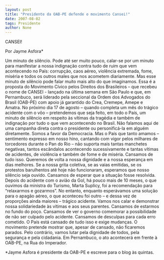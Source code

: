 ```yaml
---
layout: post
title: "Presidente da OAB-PE defende o movimento Cansei!"
date: 2007-08-02
tags: Presidente
author: None
---
```

CANSEI! 

Por Jayme Asfora* 

Um minuto de sil&ecirc;ncio. Pode at&eacute; ser muito pouco, calar-se por um minuto para manifestar a nossa indigna&ccedil;&atilde;o contra tudo de ruim que vem acontecendo no Pa&iacute;s: corrup&ccedil;&atilde;o, caos a&eacute;reo, viol&ecirc;ncia extremada, fome, mis&eacute;ria e todos os outros males que nos acometem diariamente. Mas esse minuto de sil&ecirc;ncio pode falar muito mais alto do que imaginamos. 
Essa &eacute; a proposta do Movimento C&iacute;vico pelos Direitos dos Brasileiros &ndash; que recebeu o nome de CANSEI - lan&ccedil;ado na &uacute;ltima semana em S&atilde;o Paulo e que, em Pernambuco, ser&aacute; liderado pela seccional da Ordem dos Advogados do Brasil (OAB-PE) com apoio j&aacute; garantido do Crea, Cremepe, Amepe e Amatra. 
No pr&oacute;ximo dia 17 de agosto &ndash; quando completa um m&ecirc;s do tr&aacute;gico acidente com o v&ocirc;o &ndash; pretendemos que seja feito, em todo o Pa&iacute;s, um minuto de sil&ecirc;ncio em respeito &agrave;s v&iacute;timas da trag&eacute;dia e tamb&eacute;m de indigna&ccedil;&atilde;o por tudo o que vem acontecendo no Brasil. 
N&atilde;o falamos aqui de uma campanha direta contra o presidente ou personific&aacute;-la em algu&eacute;m diretamente. Somos a favor da Democracia. 
Mas o Pa&iacute;s que tanto amamos &ndash; sentimento expresso em nosso hino, cantando com vigor pelos milhares de torcedores durante o Pan do Rio &ndash; n&atilde;o suporta mais tantas manchetes negativas, tantos esc&acirc;ndalos acontecendo sucessivamente e tantas v&iacute;timas de acidentes, de viol&ecirc;ncia e tamb&eacute;m de fome e de mis&eacute;ria. 
Cansamos de tudo isso. Queremos de volta a nossa dignidade e a nossa esperan&ccedil;a em dias melhores. 
Se a nossa grita coletiva, se as vaias emitidas, se os protestos barulhentos at&eacute; hoje n&atilde;o funcionaram, esperamos que nosso sil&ecirc;ncio seja ouvido. Cansamos de esperar que a situa&ccedil;&atilde;o fosse resolvida. 
Depois do acidente com o avi&atilde;o da Gol, h&aacute; pouco mais de 10 meses, o que ouvimos da ministra do Turismo, Marta Suplicy, foi a recomenda&ccedil;&atilde;o para &ldquo;relaxarmos e gozarmos&rdquo;. 
No entanto, enquanto esper&aacute;vamos uma solu&ccedil;&atilde;o para o apag&atilde;o a&eacute;reo, o que aconteceu foi outro &ndash; e dessa vez de propor&ccedil;&otilde;es ainda maiores &ndash; tr&aacute;gico acidente. Vamos nos calar e demonstrar nossa solidariedade &agrave;s v&iacute;timas e aos seus parentes. 
Cansamos de estarmos no fundo do po&ccedil;o. Cansamos de ver o governo comemorar a possibilidade de n&atilde;o ser culpado pelo acidente. Cansamos de desculpas para cada erro cometido. 
O Pa&iacute;s est&aacute; cansado de tudo isso e exige mudan&ccedil;as. O movimento pretende mostrar que, apesar de cansado, n&atilde;o ficaremos parados. Pelo contr&aacute;rio, vamos lutar pela dignidade de todos, pela seguran&ccedil;a e pela cidadania. 
Em Pernambuco, o ato acontecer&aacute; em frente &agrave; OAB-PE, na Rua do Imperador. 

*Jayme Asfora &eacute; presidente da OAB-PE e escreve para o blog &agrave;s quintas. 